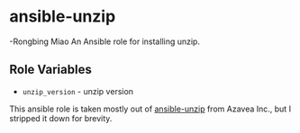 # ansible-unzip
-Rongbing Miao
An Ansible role for installing unzip.

## Role Variables

- `unzip_version` - unzip version

This ansible role is taken mostly out of [ansible-unzip](https://github.com/azavea/ansible-unzip.git) from Azavea Inc., but I stripped it down for brevity.